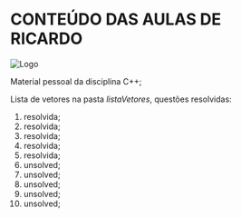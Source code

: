 # CONTEÚDO DAS AULAS DE RICARDO #

![Logo](~/Documents/aulas_ricardo/c++.png)

Material pessoal da disciplina C++; 

Lista de vetores na pasta *listaVetores*, questões resolvidas: 

1. resolvida;
2. resolvida;
3. resolvida;
4. resolvida; 
5. resolvida; 
6. unsolved; 
7. unsolved; 
8. unsolved; 
9. unsolved;
10. unsolved; 
